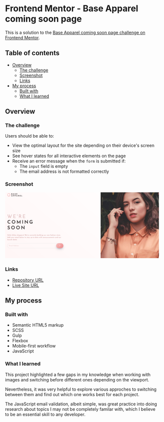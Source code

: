 # Frontend Mentor - Base Apparel coming soon page

This is a solution to the [Base Apparel coming soon page challenge on Frontend Mentor](https://www.frontendmentor.io/challenges/base-apparel-coming-soon-page-5d46b47f8db8a7063f9331a0).

## Table of contents

- [Overview](#overview)
  - [The challenge](#the-challenge)
  - [Screenshot](#screenshot)
  - [Links](#links)
- [My process](#my-process)
  - [Built with](#built-with)
  - [What I learned](#what-i-learned)

## Overview

### The challenge

Users should be able to:

- View the optimal layout for the site depending on their device's screen size
- See hover states for all interactive elements on the page
- Receive an error message when the `form` is submitted if:
  - The `input` field is empty
  - The email address is not formatted correctly

### Screenshot

![](images/final-screenshot.png)

### Links

- [Repository URL](https://github.com/humbruno/base-apparel)
- [Live Site URL](https://humbruno.github.io/base-apparel/)

## My process

### Built with

- Semantic HTML5 markup
- SCSS
- Gulp
- Flexbox
- Mobile-first workflow
- JavaScript

### What I learned

This project highlighted a few gaps in my knowledge when working with images and switching before different ones depending on the viewport.

Nevertheless, it was very helpful to explore various approches to switching between them and find out which one works best for each project.

The JavaScript email validation, albeit simple, was great practice into doing research about topics I may not be completely familar with, which I believe to be an essential skill to any developer.
